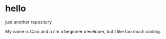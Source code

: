 # hello
just another repository

My name is Caio and a i'm a beginner developer, but I like too much coding.
